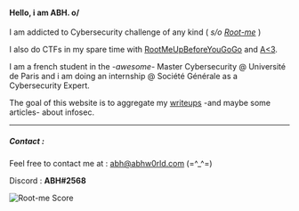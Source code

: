 #### Hello, i am ABH. o/

I am addicted to Cybersecurity challenge of any kind ( *s/o [Root-me](https://root-me.org/ABH)* )

I also do CTFs in my spare time with [RootMeUpBeforeYouGoGo](https://ctftime.org/team/132008) and [A<3](https://ctftime.org/team/126933).


I am a french student in the *-awesome-* Master Cybersecurity @ Université de Paris and i am doing an internship @ Société Générale as a Cybersecurity Expert.

The goal of this website is to aggregate my [writeups](https://abhw0rld.com/wus) -and maybe some articles- about infosec.

___
##### Contact :

Feel free to contact me at : abh@abhw0rld.com (=^_^=)

Discord : **ABH#2568**

![Root-me Score](https://root-me-badge.cloud.duboc.xyz/storage_clients/5ab95ddc64a28f8939d943af6082dbff/static_badge_dark.png) 
